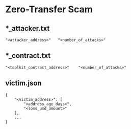 # Zero-Transfer Scam
## *_attacker.txt

```
"<attacker_address>"   "<number_of_attacks>"
```



## *_contract.txt

```
"<toolkit_contract_address>"    "<number_of_attacks>"
```



## victim.json

```
{
    "<victim_address>": [
        "<address_age_days>",
        "<loss_usd_amount>"
    ],
    ...
}
```

